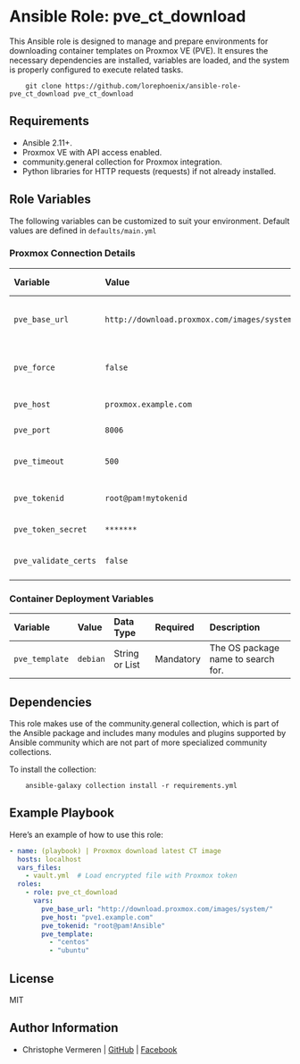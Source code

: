 Ansible Role: pve_ct_download
=========

This Ansible role is designed to manage and prepare environments for downloading container templates on Proxmox VE (PVE). It ensures the necessary dependencies are installed, variables are loaded, and the system is properly configured to execute related tasks.

```
    git clone https://github.com/lorephoenix/ansible-role-pve_ct_download pve_ct_download
```

Requirements
------------

- Ansible 2.11+.
- Proxmox VE with API access enabled.
- community.general collection for Proxmox integration.
- Python libraries for HTTP requests (requests) if not already installed.


Role Variables
--------------

The following variables can be customized to suit your environment. Default values are defined in `defaults/main.yml`

### Proxmox Connection Details

| Variable | Value | Data Type | Required | Description |
| :--- | :--- | :--- | :--- | :--- |
| `pve_base_url`        | `http://download.proxmox.com/images/system/` | String        | Mandatory | Base URL to fetch container templates.           |
| `pve_force`           | `false`                                      | Boolean       | Optional  | Force download if the template already exists.   |  
| `pve_host`            | `proxmox.example.com`                        | String        | Mandatory | Proxmox host address.                            |
| `pve_port`            | `8006`                                       | Integer       | Optional  | Proxmox API port.                                |
| `pve_timeout`         | `500`                                        | Integer       | Optional  | Timeout for template downloads.                  |
| `pve_tokenid`         | `root@pam!mytokenid`                         | String        | Mandatory | API token ID for authentication.                 |
| `pve_token_secret `   | `*******`                                    | String        | Mandatory | API secret token                                 |
| `pve_validate_certs`  | `false`                                      | Boolean       | Optional  | Whether to validate SSL certificates.            |


### Container Deployment Variables

| Variable        | Value    | Data Type     | Required  | Description                        |
| :---            | :---     | :---          | :---      | :---                               |
| `pve_template`  | `debian` | String or List| Mandatory | The OS package name to search for. |


Dependencies
------------

This role makes use of the community.general collection, which is part of the Ansible package and includes many modules and plugins supported by Ansible community which are not part of more specialized community collections.

To install the collection:
```
    ansible-galaxy collection install -r requirements.yml
```


Example Playbook
----------------

Here’s an example of how to use this role:

```yaml
- name: (playbook) | Proxmox download latest CT image
  hosts: localhost
  vars_files:
    - vault.yml  # Load encrypted file with Proxmox token
  roles:
    - role: pve_ct_download
      vars:
        pve_base_url: "http://download.proxmox.com/images/system/"
        pve_host: "pve1.example.com"
        pve_tokenid: "root@pam!Ansible"
        pve_template: 
          - "centos"
          - "ubuntu"
```

License
-------

MIT

Author Information
------------------

- Christophe Vermeren | [GitHub](https://github.com/lorephoenix) | [Facebook](https://www.facebook.com/cvermeren)
